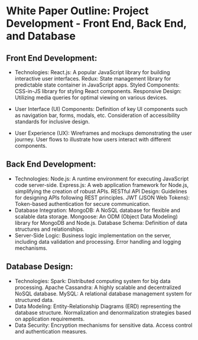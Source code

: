 # White Paper Outline: Project Development - Front End, Back End, and Database

## Front End Development:

- Technologies: React.js: A popular JavaScript library for building interactive
  user interfaces. Redux: State management library for predictable state
  container in JavaScript apps. Styled Components: CSS-in-JS library for styling
  React components. Responsive Design: Utilizing media queries for optimal
  viewing on various devices.
- User Interface (UI) Components: Definition of key UI components such as
  navigation bar, forms, modals, etc. Consideration of accessibility standards
  for inclusive design.

- User Experience (UX): Wireframes and mockups demonstrating the user journey.
  User flows to illustrate how users interact with different components.

## Back End Development:

- Technologies: Node.js: A runtime environment for executing JavaScript code
  server-side. Express.js: A web application framework for Node.js, simplifying
  the creation of robust APIs. RESTful API Design: Guidelines for designing APIs
  following REST principles. JWT (JSON Web Tokens): Token-based authentication
  for secure communication.
- Database Integration: MongoDB: A NoSQL database for flexible and scalable data
  storage. Mongoose: An ODM (Object Data Modeling) library for MongoDB and
  Node.js. Database Schema: Definition of data structures and relationships.
- Server-Side Logic: Business logic implementation on the server, including data
  validation and processing. Error handling and logging mechanisms.

## Database Design:

- Technologies: Spark: Distributed computing system for big data processing.
  Apache Cassandra: A highly scalable and decentralized NoSQL database. MySQL: A
  relational database management system for structured data.
- Data Modeling: Entity-Relationship Diagrams (ERD) representing the database
  structure. Normalization and denormalization strategies based on application
  requirements.
- Data Security: Encryption mechanisms for sensitive data. Access control and
  authentication measures.
